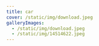 ```yaml
---
title: car
cover: /static/img/download.jpeg
galleryImages:
  - /static/img/download.jpeg
  - /static/img/14514622.jpeg
---
```

